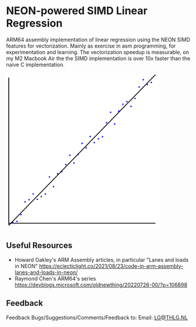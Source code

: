 
# NEON-powered SIMD Linear Regression
ARM64 assembly implementation of linear regression using the NEON SIMD features for vectorization.
Mainly as exercise in asm programming, for experimentation and learning. 
The vectorization speedup is measurable, on my M2 Macbook Air the the SIMD implementation is over 10x faster than the naive C implementation.

![](out.png)

## Useful Resources
* Howard Oakley's ARM Assembly articles, in particular "Lanes and loads in NEON" https://eclecticlight.co/2021/08/23/code-in-arm-assembly-lanes-and-loads-in-neon/
* Raymond Chen's ARM64's series https://devblogs.microsoft.com/oldnewthing/20220726-00/?p=106898

## Feedback
Feedback
Bugs/Suggestions/Comments/Feedback to:
Email: LG@THLG.NL
